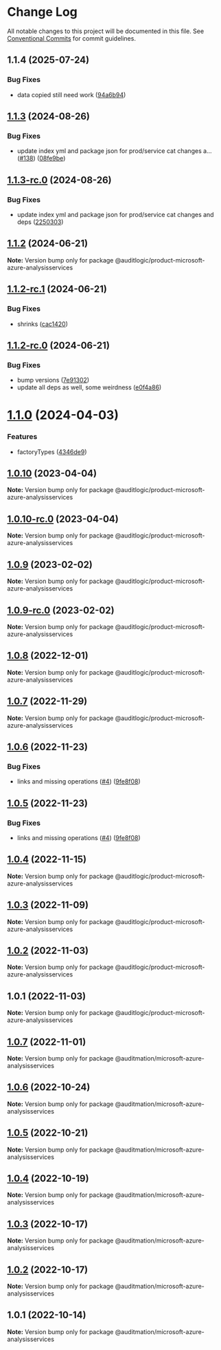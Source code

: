 # Change Log

All notable changes to this project will be documented in this file.
See [Conventional Commits](https://conventionalcommits.org) for commit guidelines.

## 1.1.4 (2025-07-24)


### Bug Fixes

* data copied still need work ([94a6b94](https://github.com/zerobias-org/product/commit/94a6b942fb0516367548599d739529536132755a))





## [1.1.3](https://github.com/auditlogic/product/compare/@auditlogic/product-microsoft-azure-analysisservices@1.1.2...@auditlogic/product-microsoft-azure-analysisservices@1.1.3) (2024-08-26)


### Bug Fixes

* update index yml and package json for prod/service cat changes a… ([#138](https://github.com/auditlogic/product/issues/138)) ([08fe9be](https://github.com/auditlogic/product/commit/08fe9beb1c8457462a19bc69caa02e6212d97e1a))





## [1.1.3-rc.0](https://github.com/auditlogic/product/compare/@auditlogic/product-microsoft-azure-analysisservices@1.1.2...@auditlogic/product-microsoft-azure-analysisservices@1.1.3-rc.0) (2024-08-26)


### Bug Fixes

* update index yml and package json for prod/service cat changes and deps ([2250303](https://github.com/auditlogic/product/commit/225030363a363608240135b7ebed386b28f01e4b))





## [1.1.2](https://github.com/auditlogic/product/compare/@auditlogic/product-microsoft-azure-analysisservices@1.1.2-rc.1...@auditlogic/product-microsoft-azure-analysisservices@1.1.2) (2024-06-21)

**Note:** Version bump only for package @auditlogic/product-microsoft-azure-analysisservices





## [1.1.2-rc.1](https://github.com/auditlogic/product/compare/@auditlogic/product-microsoft-azure-analysisservices@1.1.2-rc.0...@auditlogic/product-microsoft-azure-analysisservices@1.1.2-rc.1) (2024-06-21)


### Bug Fixes

* shrinks ([cac1420](https://github.com/auditlogic/product/commit/cac14200fefcd8183ab69fe89a47bd3f70f563e9))





## [1.1.2-rc.0](https://github.com/auditlogic/product/compare/@auditlogic/product-microsoft-azure-analysisservices@1.1.0...@auditlogic/product-microsoft-azure-analysisservices@1.1.2-rc.0) (2024-06-21)


### Bug Fixes

* bump versions ([7e91302](https://github.com/auditlogic/product/commit/7e913023b8b312150ed7762c32fbbe616be71de5))
* update all deps as well, some weirdness ([e0f4a86](https://github.com/auditlogic/product/commit/e0f4a864714e2d3de6bbf3da014d5312fe53be2f))





# [1.1.0](https://github.com/auditlogic/product/compare/@auditlogic/product-microsoft-azure-analysisservices@1.0.10...@auditlogic/product-microsoft-azure-analysisservices@1.1.0) (2024-04-03)


### Features

* factoryTypes ([4346de9](https://github.com/auditlogic/product/commit/4346de92693aee892fccf725338ffc7b80ab182b))





## [1.0.10](https://github.com/auditlogic/product/compare/@auditlogic/product-microsoft-azure-analysisservices@1.0.9...@auditlogic/product-microsoft-azure-analysisservices@1.0.10) (2023-04-04)

**Note:** Version bump only for package @auditlogic/product-microsoft-azure-analysisservices





## [1.0.10-rc.0](https://github.com/auditlogic/product/compare/@auditlogic/product-microsoft-azure-analysisservices@1.0.9...@auditlogic/product-microsoft-azure-analysisservices@1.0.10-rc.0) (2023-04-04)

**Note:** Version bump only for package @auditlogic/product-microsoft-azure-analysisservices





## [1.0.9](https://github.com/auditlogic/product/compare/@auditlogic/product-microsoft-azure-analysisservices@1.0.8...@auditlogic/product-microsoft-azure-analysisservices@1.0.9) (2023-02-02)

**Note:** Version bump only for package @auditlogic/product-microsoft-azure-analysisservices





## [1.0.9-rc.0](https://github.com/auditlogic/product/compare/@auditlogic/product-microsoft-azure-analysisservices@1.0.8...@auditlogic/product-microsoft-azure-analysisservices@1.0.9-rc.0) (2023-02-02)

**Note:** Version bump only for package @auditlogic/product-microsoft-azure-analysisservices





## [1.0.8](https://github.com/auditlogic/product/compare/@auditlogic/product-microsoft-azure-analysisservices@1.0.7...@auditlogic/product-microsoft-azure-analysisservices@1.0.8) (2022-12-01)

**Note:** Version bump only for package @auditlogic/product-microsoft-azure-analysisservices





## [1.0.7](https://github.com/auditlogic/product/compare/@auditlogic/product-microsoft-azure-analysisservices@1.0.6...@auditlogic/product-microsoft-azure-analysisservices@1.0.7) (2022-11-29)

**Note:** Version bump only for package @auditlogic/product-microsoft-azure-analysisservices





## [1.0.6](https://github.com/auditlogic/product/compare/@auditlogic/product-microsoft-azure-analysisservices@1.0.4...@auditlogic/product-microsoft-azure-analysisservices@1.0.6) (2022-11-23)


### Bug Fixes

* links and missing operations ([#4](https://github.com/auditlogic/product/issues/4)) ([9fe8f08](https://github.com/auditlogic/product/commit/9fe8f08fe7c57fdb79f991ac35bd6ac2e7dcad38))





## [1.0.5](https://github.com/auditlogic/product/compare/@auditlogic/product-microsoft-azure-analysisservices@1.0.4...@auditlogic/product-microsoft-azure-analysisservices@1.0.5) (2022-11-23)


### Bug Fixes

* links and missing operations ([#4](https://github.com/auditlogic/product/issues/4)) ([9fe8f08](https://github.com/auditlogic/product/commit/9fe8f08fe7c57fdb79f991ac35bd6ac2e7dcad38))





## [1.0.4](https://github.com/auditlogic/product/compare/@auditlogic/product-microsoft-azure-analysisservices@1.0.3...@auditlogic/product-microsoft-azure-analysisservices@1.0.4) (2022-11-15)

**Note:** Version bump only for package @auditlogic/product-microsoft-azure-analysisservices





## [1.0.3](https://github.com/auditlogic/product/compare/@auditlogic/product-microsoft-azure-analysisservices@1.0.2...@auditlogic/product-microsoft-azure-analysisservices@1.0.3) (2022-11-09)

**Note:** Version bump only for package @auditlogic/product-microsoft-azure-analysisservices





## [1.0.2](https://github.com/auditlogic/product/compare/@auditlogic/product-microsoft-azure-analysisservices@1.0.1...@auditlogic/product-microsoft-azure-analysisservices@1.0.2) (2022-11-03)

**Note:** Version bump only for package @auditlogic/product-microsoft-azure-analysisservices





## 1.0.1 (2022-11-03)

**Note:** Version bump only for package @auditlogic/product-microsoft-azure-analysisservices





## [1.0.7](https://github.com/auditmation/store-content/compare/@auditmation/microsoft-azure-analysisservices@1.0.6...@auditmation/microsoft-azure-analysisservices@1.0.7) (2022-11-01)

**Note:** Version bump only for package @auditmation/microsoft-azure-analysisservices





## [1.0.6](https://github.com/auditmation/store-content/compare/@auditmation/microsoft-azure-analysisservices@1.0.5...@auditmation/microsoft-azure-analysisservices@1.0.6) (2022-10-24)

**Note:** Version bump only for package @auditmation/microsoft-azure-analysisservices





## [1.0.5](https://github.com/auditmation/store-content/compare/@auditmation/microsoft-azure-analysisservices@1.0.4...@auditmation/microsoft-azure-analysisservices@1.0.5) (2022-10-21)

**Note:** Version bump only for package @auditmation/microsoft-azure-analysisservices





## [1.0.4](https://github.com/auditmation/store-content/compare/@auditmation/microsoft-azure-analysisservices@1.0.3...@auditmation/microsoft-azure-analysisservices@1.0.4) (2022-10-19)

**Note:** Version bump only for package @auditmation/microsoft-azure-analysisservices





## [1.0.3](https://github.com/auditmation/store-content/compare/@auditmation/microsoft-azure-analysisservices@1.0.2...@auditmation/microsoft-azure-analysisservices@1.0.3) (2022-10-17)

**Note:** Version bump only for package @auditmation/microsoft-azure-analysisservices





## [1.0.2](https://github.com/auditmation/store-content/compare/@auditmation/microsoft-azure-analysisservices@1.0.1...@auditmation/microsoft-azure-analysisservices@1.0.2) (2022-10-17)

**Note:** Version bump only for package @auditmation/microsoft-azure-analysisservices





## 1.0.1 (2022-10-14)

**Note:** Version bump only for package @auditmation/microsoft-azure-analysisservices
